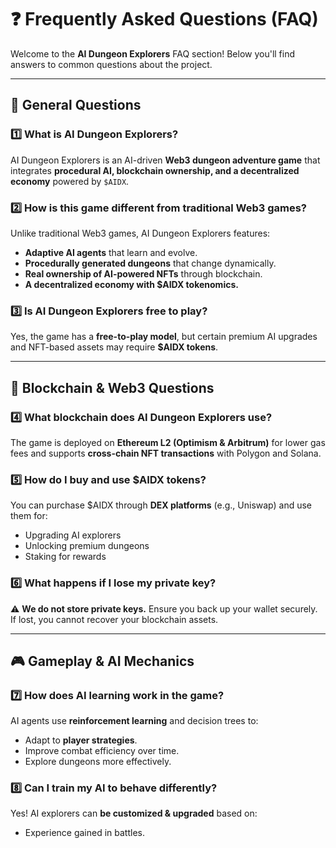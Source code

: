# ❓ Frequently Asked Questions (FAQ)

Welcome to the **AI Dungeon Explorers** FAQ section! Below you'll find answers to common questions about the project.

---

## 📌 General Questions

### **1️⃣ What is AI Dungeon Explorers?**
AI Dungeon Explorers is an AI-driven **Web3 dungeon adventure game** that integrates **procedural AI, blockchain ownership, and a decentralized economy** powered by `$AIDX`.

### **2️⃣ How is this game different from traditional Web3 games?**
Unlike traditional Web3 games, AI Dungeon Explorers features:
- **Adaptive AI agents** that learn and evolve.
- **Procedurally generated dungeons** that change dynamically.
- **Real ownership of AI-powered NFTs** through blockchain.
- **A decentralized economy with $AIDX tokenomics.**

### **3️⃣ Is AI Dungeon Explorers free to play?**
Yes, the game has a **free-to-play model**, but certain premium AI upgrades and NFT-based assets may require **$AIDX tokens**.

---

## 🔗 **Blockchain & Web3 Questions**

### **4️⃣ What blockchain does AI Dungeon Explorers use?**
The game is deployed on **Ethereum L2 (Optimism & Arbitrum)** for lower gas fees and supports **cross-chain NFT transactions** with Polygon and Solana.

### **5️⃣ How do I buy and use $AIDX tokens?**
You can purchase $AIDX through **DEX platforms** (e.g., Uniswap) and use them for:
- Upgrading AI explorers
- Unlocking premium dungeons
- Staking for rewards

### **6️⃣ What happens if I lose my private key?**
⚠️ **We do not store private keys.** Ensure you back up your wallet securely. If lost, you cannot recover your blockchain assets.

---

## 🎮 **Gameplay & AI Mechanics**

### **7️⃣ How does AI learning work in the game?**
AI agents use **reinforcement learning** and decision trees to:
- Adapt to **player strategies**.
- Improve combat efficiency over time.
- Explore dungeons more effectively.

### **8️⃣ Can I train my AI to behave differently?**
Yes! AI explorers can **be customized & upgraded** based on:
- Experience gained in battles.
